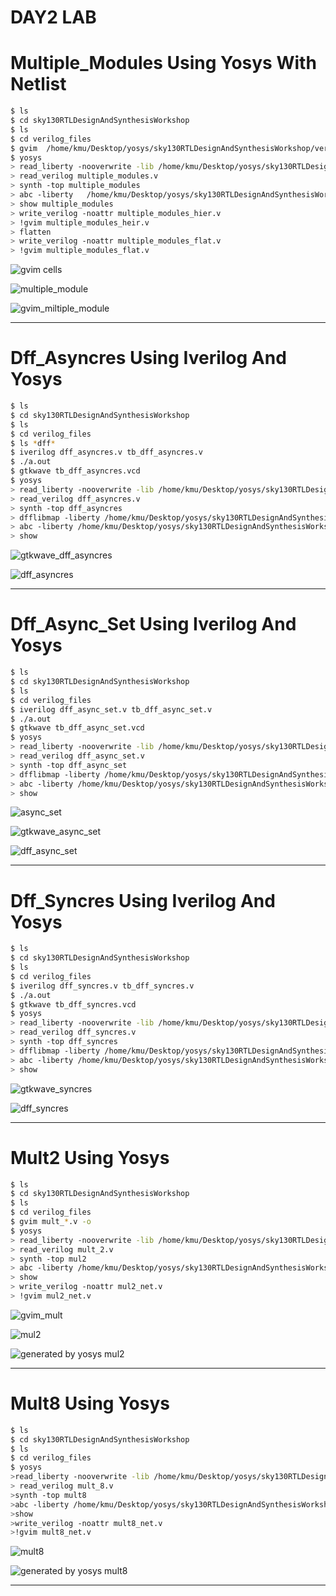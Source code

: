# DAY2 LAB

# Multiple_Modules Using Yosys With Netlist

```bash
$ ls
$ cd sky130RTLDesignAndSynthesisWorkshop
$ ls
$ cd verilog_files
$ gvim  /home/kmu/Desktop/yosys/sky130RTLDesignAndSynthesisWorkshop/verilog_files/open_pdks/sources/sky130_fd_sc_hd/timing/sky130_fd_sc_hd__tt_025C_1v80.lib
$ yosys
> read_liberty -nooverwrite -lib /home/kmu/Desktop/yosys/sky130RTLDesignAndSynthesisWorkshop/verilog_files/open_pdks/sources/sky130_fd_sc_hd/timing/sky130_fd_sc_hd__tt_025C_1v80.lib
> read_verilog multiple_modules.v
> synth -top multiple_modules
> abc -liberty   /home/kmu/Desktop/yosys/sky130RTLDesignAndSynthesisWorkshop/verilog_files/open_pdks/sources/sky130_fd_sc_hd/timing/sky130_fd_sc_hd__tt_025C_1v80.lib
> show multiple_modules
> write_verilog -noattr multiple_modules_hier.v
> !gvim multiple_modules_heir.v
> flatten
> write_verilog -noattr multiple_modules_flat.v
> !gvim multiple_modules_flat.v
```

![gvim cells](https://github.com/khajamufaqqamuddin-pixel/KMU-From-RTL-to-Reality/blob/main/Week-1/Day-2/Lab/gvim%20cells.jpeg)

![multiple_module](https://github.com/khajamufaqqamuddin-pixel/KMU-From-RTL-to-Reality/blob/main/Week-1/Day-2/Lab/multiple_module.jpeg)

![gvim_miltiple_module](https://github.com/khajamufaqqamuddin-pixel/KMU-From-RTL-to-Reality/blob/main/Week-1/Day-2/Lab/gvim_multiple_module.jpeg)



---



# Dff_Asyncres Using Iverilog And Yosys

```bash
$ ls
$ cd sky130RTLDesignAndSynthesisWorkshop
$ ls
$ cd verilog_files
$ ls *dff*
$ iverilog dff_asyncres.v tb_dff_asyncres.v
$ ./a.out
$ gtkwave tb_dff_asyncres.vcd
$ yosys
> read_liberty -nooverwrite -lib /home/kmu/Desktop/yosys/sky130RTLDesignAndSynthesisWorkshop/verilog_files/open_pdks/sources/sky130_fd_sc_hd/timing/sky130_fd_sc_hd__tt_025C_1v80.lib
> read_verilog dff_asyncres.v
> synth -top dff_asyncres
> dfflibmap -liberty /home/kmu/Desktop/yosys/sky130RTLDesignAndSynthesisWorkshop/verilog_files/open_pdks/sources/sky130_fd_sc_hd/timing/sky130_fd_sc_hd__tt_025C_1v80.lib
> abc -liberty /home/kmu/Desktop/yosys/sky130RTLDesignAndSynthesisWorkshop/verilog_files/open_pdks/sources/sky130_fd_sc_hd/timing/sky130_fd_sc_hd__tt_025C_1v80.lib
> show
```
![gtkwave_dff_asyncres](https://github.com/khajamufaqqamuddin-pixel/KMU-From-RTL-to-Reality/blob/main/Week-1/Day-2/Lab/gtkwave_dff_asyncres.jpeg)

![dff_asyncres](https://github.com/khajamufaqqamuddin-pixel/KMU-From-RTL-to-Reality/blob/main/Week-1/Day-2/Lab/dff_asyncres.jpeg)


---


# Dff_Async_Set Using Iverilog And Yosys

```bash
$ ls
$ cd sky130RTLDesignAndSynthesisWorkshop
$ ls
$ cd verilog_files
$ iverilog dff_async_set.v tb_dff_async_set.v
$ ./a.out
$ gtkwave tb_dff_async_set.vcd
$ yosys
> read_liberty -nooverwrite -lib /home/kmu/Desktop/yosys/sky130RTLDesignAndSynthesisWorkshop/verilog_files/open_pdks/sources/sky130_fd_sc_hd/timing/sky130_fd_sc_hd__tt_025C_1v80.lib
> read_verilog dff_async_set.v
> synth -top dff_async_set
> dfflibmap -liberty /home/kmu/Desktop/yosys/sky130RTLDesignAndSynthesisWorkshop/verilog_files/open_pdks/sources/sky130_fd_sc_hd/timing/sky130_fd_sc_hd__tt_025C_1v80.lib
> abc -liberty /home/kmu/Desktop/yosys/sky130RTLDesignAndSynthesisWorkshop/verilog_files/open_pdks/sources/sky130_fd_sc_hd/timing/sky130_fd_sc_hd__tt_025C_1v80.lib
> show
```
![async_set](https://github.com/khajamufaqqamuddin-pixel/KMU-From-RTL-to-Reality/blob/main/Week-1/Day-2/Lab/async_set.jpeg)

![gtkwave_async_set](https://github.com/khajamufaqqamuddin-pixel/KMU-From-RTL-to-Reality/blob/main/Week-1/Day-2/Lab/gtkwave_async_set.jpeg)


![dff_async_set](https://github.com/khajamufaqqamuddin-pixel/KMU-From-RTL-to-Reality/blob/main/Week-1/Day-2/Lab/dff_async_set.jpeg)

---

# Dff_Syncres Using Iverilog And Yosys

```bash
$ ls
$ cd sky130RTLDesignAndSynthesisWorkshop
$ ls
$ cd verilog_files
$ iverilog dff_syncres.v tb_dff_syncres.v
$ ./a.out
$ gtkwave tb_dff_syncres.vcd
$ yosys
> read_liberty -nooverwrite -lib /home/kmu/Desktop/yosys/sky130RTLDesignAndSynthesisWorkshop/verilog_files/open_pdks/sources/sky130_fd_sc_hd/timing/sky130_fd_sc_hd__tt_025C_1v80.lib
> read_verilog dff_syncres.v
> synth -top dff_syncres
> dfflibmap -liberty /home/kmu/Desktop/yosys/sky130RTLDesignAndSynthesisWorkshop/verilog_files/open_pdks/sources/sky130_fd_sc_hd/timing/sky130_fd_sc_hd__tt_025C_1v80.lib
> abc -liberty /home/kmu/Desktop/yosys/sky130RTLDesignAndSynthesisWorkshop/verilog_files/open_pdks/sources/sky130_fd_sc_hd/timing/sky130_fd_sc_hd__tt_025C_1v80.lib
> show
```

![gtkwave_syncres](https://github.com/khajamufaqqamuddin-pixel/KMU-From-RTL-to-Reality/blob/main/Week-1/Day-2/Lab/gtkwave%20_syncres.jpeg)

![dff_syncres](https://github.com/khajamufaqqamuddin-pixel/KMU-From-RTL-to-Reality/blob/main/Week-1/Day-2/Lab/dff_syncres.jpeg)

---

#  Mult2 Using Yosys

```bash
$ ls
$ cd sky130RTLDesignAndSynthesisWorkshop
$ ls
$ cd verilog_files
$ gvim mult_*.v -o
$ yosys
> read_liberty -nooverwrite -lib /home/kmu/Desktop/yosys/sky130RTLDesignAndSynthesisWorkshop/verilog_files/open_pdks/sources/sky130_fd_sc_hd/timing/sky130_fd_sc_hd__tt_025C_1v80.lib
> read_verilog mult_2.v
> synth -top mul2
> abc -liberty /home/kmu/Desktop/yosys/sky130RTLDesignAndSynthesisWorkshop/verilog_files/open_pdks/sources/sky130_fd_sc_hd/timing/sky130_fd_sc_hd__tt_025C_1v80.lib
> show
> write_verilog -noattr mul2_net.v
> !gvim mul2_net.v
```

![gvim_mult](https://github.com/khajamufaqqamuddin-pixel/KMU-From-RTL-to-Reality/blob/main/Week-1/Day-2/Lab/gvim_mult.jpeg)

![mul2](https://github.com/khajamufaqqamuddin-pixel/KMU-From-RTL-to-Reality/blob/main/Week-1/Day-2/Lab/mul2.jpeg)

![generated by yosys mul2](https://github.com/khajamufaqqamuddin-pixel/KMU-From-RTL-to-Reality/blob/main/Week-1/Day-2/Lab/generated%20by%20yosys%20mul2.jpeg)

---



# Mult8 Using Yosys

```bash
$ ls
$ cd sky130RTLDesignAndSynthesisWorkshop
$ ls
$ cd verilog_files
$ yosys
>read_liberty -nooverwrite -lib /home/kmu/Desktop/yosys/sky130RTLDesignAndSynthesisWorkshop/verilog_files/open_pdks/sources/sky130_fd_sc_hd/timing/sky130_fd_sc_hd__tt_025C_1v80.lib
> read_verilog mult_8.v
>synth -top mult8
>abc -liberty /home/kmu/Desktop/yosys/sky130RTLDesignAndSynthesisWorkshop/verilog_files/open_pdks/sources/sky130_fd_sc_hd/timing/sky130_fd_sc_hd__tt_025C_1v80.lib
>show
>write_verilog -noattr mult8_net.v
>!gvim mult8_net.v
```
![mult8](https://github.com/khajamufaqqamuddin-pixel/KMU-From-RTL-to-Reality/blob/main/Week-1/Day-2/Lab/mult8.jpeg)

![generated by yosys mult8](https://github.com/khajamufaqqamuddin-pixel/KMU-From-RTL-to-Reality/blob/main/Week-1/Day-2/Lab/generated%20by%20yosys%20mult8.jpeg)

---



